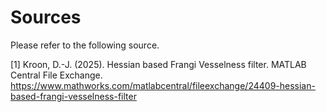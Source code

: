 # Sources
Please refer to the following source.

[1] Kroon, D.-J. (2025). Hessian based Frangi Vesselness filter. MATLAB Central File Exchange. https://www.mathworks.com/matlabcentral/fileexchange/24409-hessian-based-frangi-vesselness-filter

